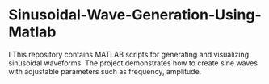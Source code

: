 # Sinusoidal-Wave-Generation-Using-Matlab
I This repository contains MATLAB scripts for generating and visualizing sinusoidal waveforms. The project demonstrates how to create sine waves with adjustable parameters such as frequency, amplitude.
